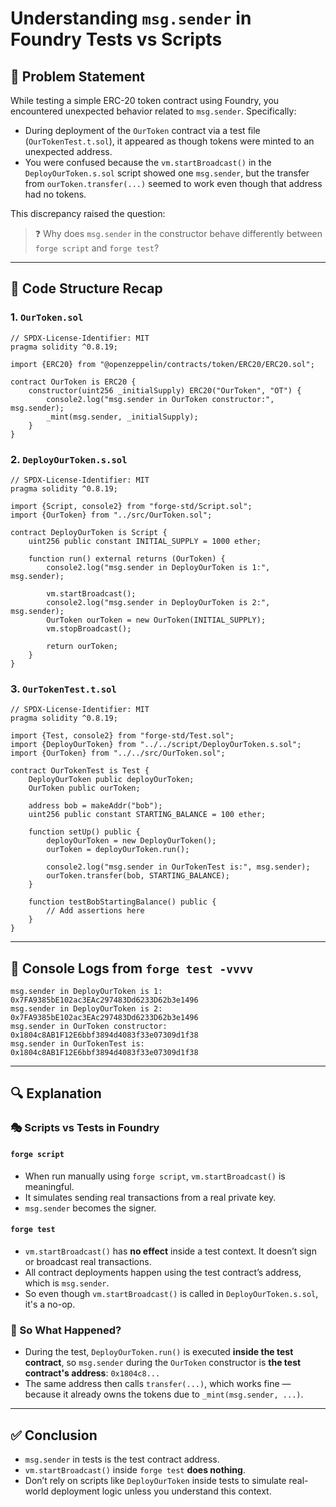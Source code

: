 # Understanding `msg.sender` in Foundry Tests vs Scripts

## 🧠 Problem Statement

While testing a simple ERC-20 token contract using Foundry, you encountered unexpected behavior related to `msg.sender`. Specifically:

* During deployment of the `OurToken` contract via a test file (`OurTokenTest.t.sol`), it appeared as though tokens were minted to an unexpected address.
* You were confused because the `vm.startBroadcast()` in the `DeployOurToken.s.sol` script showed one `msg.sender`, but the transfer from `ourToken.transfer(...)` seemed to work even though that address had no tokens.

This discrepancy raised the question:

> ❓ Why does `msg.sender` in the constructor behave differently between `forge script` and `forge test`?

---

## 📄 Code Structure Recap

### 1. `OurToken.sol`

```solidity
// SPDX-License-Identifier: MIT
pragma solidity ^0.8.19;

import {ERC20} from "@openzeppelin/contracts/token/ERC20/ERC20.sol";

contract OurToken is ERC20 {
    constructor(uint256 _initialSupply) ERC20("OurToken", "OT") {
        console2.log("msg.sender in OurToken constructor:", msg.sender);
        _mint(msg.sender, _initialSupply);
    }
}
```

### 2. `DeployOurToken.s.sol`

```solidity
// SPDX-License-Identifier: MIT
pragma solidity ^0.8.19;

import {Script, console2} from "forge-std/Script.sol";
import {OurToken} from "../src/OurToken.sol";

contract DeployOurToken is Script {
    uint256 public constant INITIAL_SUPPLY = 1000 ether;

    function run() external returns (OurToken) {
        console2.log("msg.sender in DeployOurToken is 1:", msg.sender);

        vm.startBroadcast();
        console2.log("msg.sender in DeployOurToken is 2:", msg.sender);
        OurToken ourToken = new OurToken(INITIAL_SUPPLY);
        vm.stopBroadcast();

        return ourToken;
    }
}
```

### 3. `OurTokenTest.t.sol`

```solidity
// SPDX-License-Identifier: MIT
pragma solidity ^0.8.19;

import {Test, console2} from "forge-std/Test.sol";
import {DeployOurToken} from "../../script/DeployOurToken.s.sol";
import {OurToken} from "../../src/OurToken.sol";

contract OurTokenTest is Test {
    DeployOurToken public deployOurToken;
    OurToken public ourToken;

    address bob = makeAddr("bob");
    uint256 public constant STARTING_BALANCE = 100 ether;

    function setUp() public {
        deployOurToken = new DeployOurToken();
        ourToken = deployOurToken.run();

        console2.log("msg.sender in OurTokenTest is:", msg.sender);
        ourToken.transfer(bob, STARTING_BALANCE);
    }

    function testBobStartingBalance() public {
        // Add assertions here
    }
}
```

---

## 🧪 Console Logs from `forge test -vvvv`

```
msg.sender in DeployOurToken is 1: 0x7FA9385bE102ac3EAc297483Dd6233D62b3e1496
msg.sender in DeployOurToken is 2: 0x7FA9385bE102ac3EAc297483Dd6233D62b3e1496
msg.sender in OurToken constructor: 0x1804c8AB1F12E6bbf3894d4083f33e07309d1f38
msg.sender in OurTokenTest is: 0x1804c8AB1F12E6bbf3894d4083f33e07309d1f38
```

---

## 🔍 Explanation

### 🎭 Scripts vs Tests in Foundry

#### `forge script`

* When run manually using `forge script`, `vm.startBroadcast()` is meaningful.
* It simulates sending real transactions from a real private key.
* `msg.sender` becomes the signer.

#### `forge test`

* `vm.startBroadcast()` has **no effect** inside a test context. It doesn’t sign or broadcast real transactions.
* All contract deployments happen using the test contract’s address, which is `msg.sender`.
* So even though `vm.startBroadcast()` is called in `DeployOurToken.s.sol`, it's a no-op.

### 🤯 So What Happened?

* During the test, `DeployOurToken.run()` is executed **inside the test contract**, so `msg.sender` during the `OurToken` constructor is **the test contract's address**: `0x1804c8...`
* The same address then calls `transfer(...)`, which works fine — because it already owns the tokens due to `_mint(msg.sender, ...)`.

---

## ✅ Conclusion

* `msg.sender` in tests is the test contract address.
* `vm.startBroadcast()` inside `forge test` **does nothing**.
* Don’t rely on scripts like `DeployOurToken` inside tests to simulate real-world deployment logic unless you understand this context.

